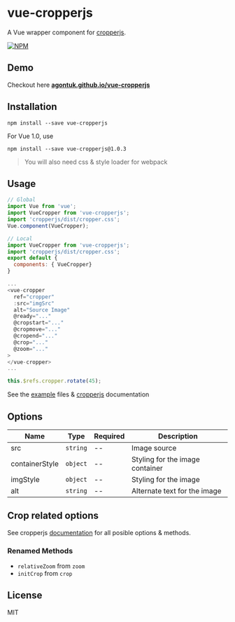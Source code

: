 # vue-cropperjs

A Vue wrapper component for [cropperjs](https://github.com/fengyuanchen/cropperjs).

[![NPM](https://nodei.co/npm/vue-cropperjs.png?downloads=true)](https://nodei.co/npm/vue-cropperjs/)

## Demo

Checkout here **[agontuk.github.io/vue-cropperjs](https://agontuk.github.io/vue-cropperjs/)**

## Installation

```shell
npm install --save vue-cropperjs
```

For Vue 1.0, use

```shell
npm install --save vue-cropperjs@1.0.3
```

> You will also need css & style loader for webpack

## Usage

```js
// Global
import Vue from 'vue';
import VueCropper from 'vue-cropperjs';
import 'cropperjs/dist/cropper.css';
Vue.component(VueCropper);

// Local
import VueCropper from 'vue-cropperjs';
import 'cropperjs/dist/cropper.css';
export default {
  components: { VueCropper}
}

...
<vue-cropper
  ref="cropper"
  :src="imgSrc"
  alt="Source Image"
  @ready="..."
  @cropstart="..."
  @cropmove="..."
  @cropend="..."
  @crop="..."
  @zoom="..."
>
</vue-cropper>
...

this.$refs.cropper.rotate(45);
```

See the [example](https://github.com/Agontuk/vue-cropperjs/tree/master/example) files & [cropperjs](https://github.com/fengyuanchen/cropperjs#cropperjs) documentation

## Options

| Name           | Type     | Required | Description                     |
| -------------- | -------- | -------- | ------------------------------- |
| src            | `string` | --       | Image source                    |
| containerStyle | `object` | --       | Styling for the image container |
| imgStyle       | `object` | --       | Styling for the image           |
| alt            | `string` | --       | Alternate text for the image    |

## Crop related options

See cropperjs [documentation](https://github.com/fengyuanchen/cropperjs#options) for all posible options & methods.

### Renamed Methods

- `relativeZoom` from `zoom`
- `initCrop` from `crop`

## License

MIT
